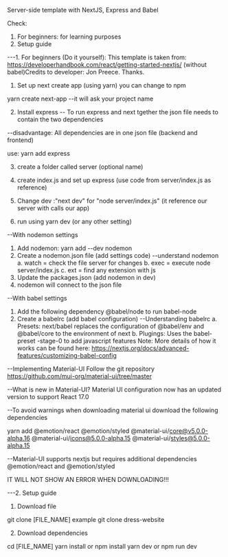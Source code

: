 Server-side template with NextJS, Express and Babel

Check:
1. For beginners: for learning purposes
2. Setup guide

---1. For beginners (Do it yourself): 
This template is taken from: https://developerhandbook.com/react/getting-started-nextjs/ (without babel)Credits to developer: Jon Preece. Thanks. 

1. Set up next create app (using yarn) you can change to npm 

yarn create next-app 
--it will ask your project name

2. Install express 
-- To run express and next tgether the json file needs to contain the two dependencies

--disadvantage: All dependencies are in one json file (backend and frontend)

use: yarn add express 

3. create a folder called server (optional name)

4. create index.js and set up express (use code from server/index.js as reference)

5. Change dev :"next dev" for "node server/index.js" (it reference our server with calls our app)

6. run using yarn dev (or any other setting)

--With nodemon settings 

1. Add nodemon: yarn add --dev nodemon
2. Create a nodemon.json file (add settings code)
--understand nodemon 
    a. watch = check the file server for changes 
    b. exec = execute node server/index.js
    c. ext = find any extension with js
3. Update the packages.json (add nodemon in dev)
4. nodemon will connect to the json file 

--With babel settings  
1. Add the following dependency 
@babel/node to run babel-node 
2. Create a babelrc (add babel configuration)
--Understanding babelrc
    a. Presets: next/babel replaces the 
    configuration of @babel/env and @babel/core to the environment of next 
    b. Plugings: Uses the babel-preset -stage-0 to add javascript features
Note: More details of how it works can be found here: https://nextjs.org/docs/advanced-features/customizing-babel-config

--Implementing Material-UI 
Follow the git repository https://github.com/mui-org/material-ui/tree/master

--What is new in Material-UI?
Material UI configuration now has an updated version to support React 17.0

--To avoid warnings when downloading material ui download the following dependencies

yarn add @emotion/react @emotion/styled @material-ui/core@v5.0.0-alpha.16 @material-ui/icons@5.0.0-alpha.15 @material-ui/styles@5.0.0-alpha.15

--Material-UI supports nextjs but requires additional dependencies @emotion/react and @emotion/styled

IT WILL NOT SHOW AN ERROR WHEN DOWNLOADING!!!

---2. Setup guide 

1. Download file

git clone [FILE_NAME]
example
git clone dress-website

2. Download dependencies 

cd [FILE_NAME]
yarn install or npm install 
yarn dev or npm run dev

